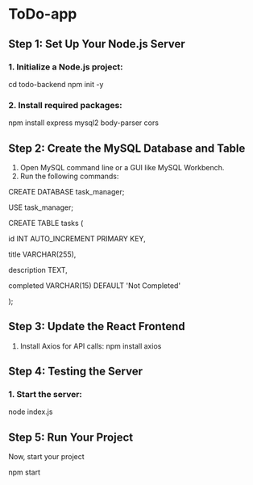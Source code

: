 # ToDo-app

## Step 1: Set Up Your Node.js Server
### 1.	Initialize a Node.js project:

cd todo-backend 
npm init -y

### 2.	Install required packages:

npm install express mysql2 body-parser cors

## Step 2: Create the MySQL Database and Table

1.	Open MySQL command line or a GUI like MySQL Workbench.
2.	Run the following commands:

CREATE DATABASE task_manager;

USE task_manager;


CREATE TABLE tasks (

  id INT AUTO_INCREMENT PRIMARY KEY,

  title VARCHAR(255),

  description TEXT,

  completed VARCHAR(15) DEFAULT 'Not Completed'

);


## Step 3: Update the React Frontend

1.	Install Axios for API calls:
npm install axios


## Step 4: Testing the Server
### 1.	Start the server:

node index.js

## Step 5: Run Your Project

Now, start your project 

npm start





